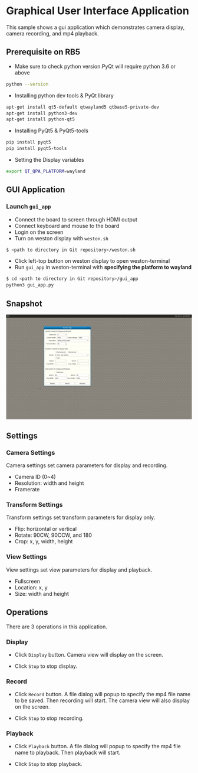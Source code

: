 # Graphical User Interface Application

This sample shows a gui application which demonstrates camera display, camera recording, and mp4 playback. 


## Prerequisite on RB5

- Make sure to check python version.PyQt will require python 3.6 or above 
```bash
python --version
```
- Installing python dev tools & PyQt library 
```bash
apt-get install qt5-default qtwayland5 qtbase5-private-dev
apt-get install python3-dev
apt-get install python-qt5 
```
- Installing PyQt5 & PyQt5-tools 
```bash
pip install pyqt5
pip install pyqt5-tools
```
- Setting the Display variables 

```bash
export QT_QPA_PLATFORM=wayland
```


## GUI Application

### Launch ```gui_app```

+ Connect the board to screen through HDMI output
+ Connect keyboard and mouse to the board
+ Login on the screen
+ Turn on weston display with ```weston.sh```
``` bash
$ <path to directory in Git repository>/weston.sh
```
+ Click left-top button on weston display to open weston-terminal
+ Run ```gui_app``` in weston-terminal with **specifying the platform to wayland**
  
```bash
$ cd <path to directory in Git repository>/gui_app
python3 gui_app.py 
```


## Snapshot

![Iamge text](image/gui-app-snapshot.png)

## Settings

### Camera Settings

Camera settings set camera parameters for display and recording.

+ Camera ID (0~4)
+ Resolution: width and height
+ Framerate

### Transform Settings

Transform settings set transform parameters for display only.

+ Flip: horizontal or vertical
+ Rotate: 90CW, 90CCW, and 180
+ Crop: x, y, width, height

### View Settings

View settings set view parameters for display and playback.

+ Fullscreen
+ Location: x, y
+ Size: width and height


## Operations

There are 3 operations in this application.

### Display

+ Click ```Display``` button. Camera view will display on the screen.

+ Click ```Stop``` to stop display.

### Record

+ Click ```Record``` button. A file dialog will popup to specify the mp4 file name to be saved. Then recording will start. The camera view will also display on the screen.

+ Click ```Stop``` to stop recording.

### Playback

+ Click ```Playback``` button. A file dialog will popup to specify the mp4 file name to playback. Then playback will start. 

+ Click ```Stop``` to stop playback.

